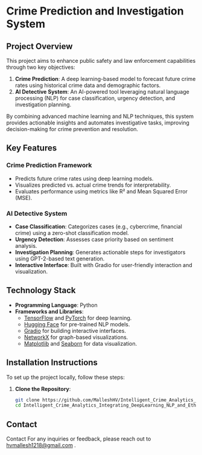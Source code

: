 # Crime Prediction and Investigation System

## Project Overview  
This project aims to enhance public safety and law enforcement capabilities through two key objectives:  

1. **Crime Prediction**: A deep learning-based model to forecast future crime rates using historical crime data and demographic factors.  
2. **AI Detective System**: An AI-powered tool leveraging natural language processing (NLP) for case classification, urgency detection, and investigation planning.  

By combining advanced machine learning and NLP techniques, this system provides actionable insights and automates investigative tasks, improving decision-making for crime prevention and resolution.  

## Key Features  

### **Crime Prediction Framework**  
- Predicts future crime rates using deep learning models.  
- Visualizes predicted vs. actual crime trends for interpretability.  
- Evaluates performance using metrics like R² and Mean Squared Error (MSE).  

### **AI Detective System**  
- **Case Classification**: Categorizes cases (e.g., cybercrime, financial crime) using a zero-shot classification model.  
- **Urgency Detection**: Assesses case priority based on sentiment analysis.  
- **Investigation Planning**: Generates actionable steps for investigators using GPT-2-based text generation.  
- **Interactive Interface**: Built with Gradio for user-friendly interaction and visualization.  

## Technology Stack  
- **Programming Language**: Python  
- **Frameworks and Libraries**:  
  - [TensorFlow](https://www.tensorflow.org/) and [PyTorch](https://pytorch.org/) for deep learning.  
  - [Hugging Face](https://huggingface.co/) for pre-trained NLP models.  
  - [Gradio](https://gradio.app/) for building interactive interfaces.  
  - [NetworkX](https://networkx.org/) for graph-based visualizations.  
  - [Matplotlib](https://matplotlib.org/) and [Seaborn](https://seaborn.pydata.org/) for data visualization.  


## Installation Instructions
To set up the project locally, follow these steps:
1. **Clone the Repository**:
   ```bash
   git clone https://github.com/MalleshHV/Intelligent_Crime_Analytics_Integrating_DeepLearning_NLP_and_Ethical_Data_for_Smarter_Investigations.git
   cd Intelligent_Crime_Analytics_Integrating_DeepLearning_NLP_and_Ethical_Data_for_Smarter_Investigations


## Contact
Contact
For any inquiries or feedback, please reach out to hvmallesh1218@gmail.com .
